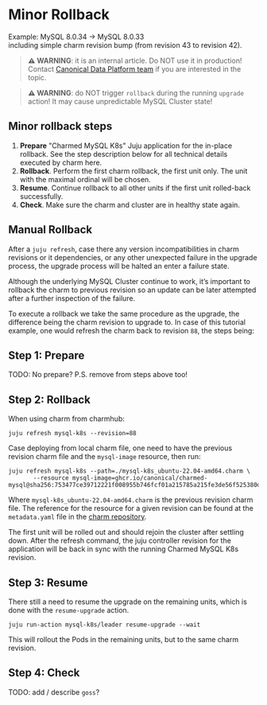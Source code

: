 # Minor Rollback

Example: MySQL 8.0.34 -> MySQL 8.0.33<br/>
including simple charm revision bump (from revision 43 to revision 42).

> **:warning: WARNING**: it is an internal article. Do NOT use it in production! Contact [Canonical Data Platform team](https://chat.charmhub.io/charmhub/channels/data-platform) if you are interested in the topic.

> **:warning: WARNING**: do NOT trigger `rollback` during the running `upgrade` action! It may cause unpredictable MySQL Cluster state!

## Minor rollback steps

1. **Prepare** "Charmed MySQL K8s" Juju application for the in-place rollback. See the step description below for all technical details executed by charm here.
2. **Rollback**. Perform the first charm rollback, the first unit only. The unit with the maximal ordinal will be chosen.
3. **Resume**. Continue rollback to all other units if the first unit rolled-back successfully.
4. **Check**. Make sure the charm and cluster are in healthy state again.

## Manual Rollback

After a `juju refresh`, case there any version incompatibilities in charm revisions or it dependencies, or any other unexpected failure in the upgrade process, the upgrade process will be halted an enter a failure state.

Although the underlying MySQL Cluster continue to work, it’s important to rollback the charm to previous revision so an update can be later attempted after a further inspection of the failure.

To execute a rollback we take the same procedure as the upgrade, the difference being the charm revision to upgrade to. In case of this tutorial example, one would refresh the charm back to revision `88`, the steps being:

## Step 1: Prepare

TODO: No prepare? P.S. remove from steps above too!

## Step 2: Rollback

When using charm from charmhub:

```
juju refresh mysql-k8s --revision=88
```

Case deploying from local charm file, one need to have the previous revision charm file and the `mysql-image` resource, then run:

```
juju refresh mysql-k8s --path=./mysql-k8s_ubuntu-22.04-amd64.charm \
       --resource mysql-image=ghcr.io/canonical/charmed-mysql@sha256:753477ce39712221f008955b746fcf01a215785a215fe3de56f525380d14ad97
```

Where `mysql-k8s_ubuntu-22.04-amd64.charm` is the previous revision charm file. The reference for the resource for a given revision can be found at the `metadata.yaml` file in the [charm repository](https://github.com/canonical/mysql-k8s-operator/blob/e4beca6b34313a977eab5ab2c74fa43586f1154c/metadata.yaml#L35).

The first unit will be rolled out and should rejoin the cluster after settling down. After the refresh command, the juju controller revision for the application will be back in sync with the running Charmed MySQL K8s revision.

## Step 3: Resume

There still a need to resume the upgrade on the remaining units, which is done with the `resume-upgrade` action.

```shell
juju run-action mysql-k8s/leader resume-upgrade --wait
```

This will rollout the Pods in the remaining units, but to the same charm revision.

## Step 4: Check

TODO: add / describe `goss`?